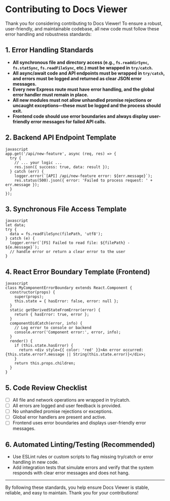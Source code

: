 # Contributing to Docs Viewer

Thank you for considering contributing to Docs Viewer! To ensure a robust, user-friendly, and maintainable codebase, all new code must follow these error handling and robustness standards:

## 1. Error Handling Standards

- **All synchronous file and directory access (e.g., `fs.readdirSync`, `fs.statSync`, `fs.readFileSync`, etc.) must be wrapped in `try/catch`.**
- **All async/await code and API endpoints must be wrapped in `try/catch`, and errors must be logged and returned as clear JSON error messages.**
- **Every new Express route must have error handling, and the global error handler must remain in place.**
- **All new modules must not allow unhandled promise rejections or uncaught exceptions—these must be logged and the process should exit.**
- **Frontend code should use error boundaries and always display user-friendly error messages for failed API calls.**

## 2. Backend API Endpoint Template

```
javascript
app.get('/api/new-feature', async (req, res) => {
  try {
    // ... your logic ...
    res.json({ success: true, data: result });
  } catch (err) {
    logger.error(`[API] /api/new-feature error: ${err.message}`);
    res.status(500).json({ error: 'Failed to process request: ' + err.message });
  }
});
```

## 3. Synchronous File Access Template

```
javascript
let data;
try {
  data = fs.readFileSync(filePath, 'utf8');
} catch (e) {
  logger.error(`[FS] Failed to read file: ${filePath} - ${e.message}`);
  // handle error or return a clear error to the user
}
```

## 4. React Error Boundary Template (Frontend)

```
javascript
class MyComponentErrorBoundary extends React.Component {
  constructor(props) {
    super(props);
    this.state = { hasError: false, error: null };
  }
  static getDerivedStateFromError(error) {
    return { hasError: true, error };
  }
  componentDidCatch(error, info) {
    // Log error to console or backend
    console.error('Component error:', error, info);
  }
  render() {
    if (this.state.hasError) {
      return <div style={{ color: 'red' }}>An error occurred: {this.state.error?.message || String(this.state.error)}</div>;
    }
    return this.props.children;
  }
}
```

## 5. Code Review Checklist

- [ ] All file and network operations are wrapped in try/catch.
- [ ] All errors are logged and user feedback is provided.
- [ ] No unhandled promise rejections or exceptions.
- [ ] Global error handlers are present and active.
- [ ] Frontend uses error boundaries and displays user-friendly error messages.

## 6. Automated Linting/Testing (Recommended)

- Use ESLint rules or custom scripts to flag missing try/catch or error handling in new code.
- Add integration tests that simulate errors and verify that the system responds with clear error messages and does not hang.

---

By following these standards, you help ensure Docs Viewer is stable, reliable, and easy to maintain. Thank you for your contributions! 